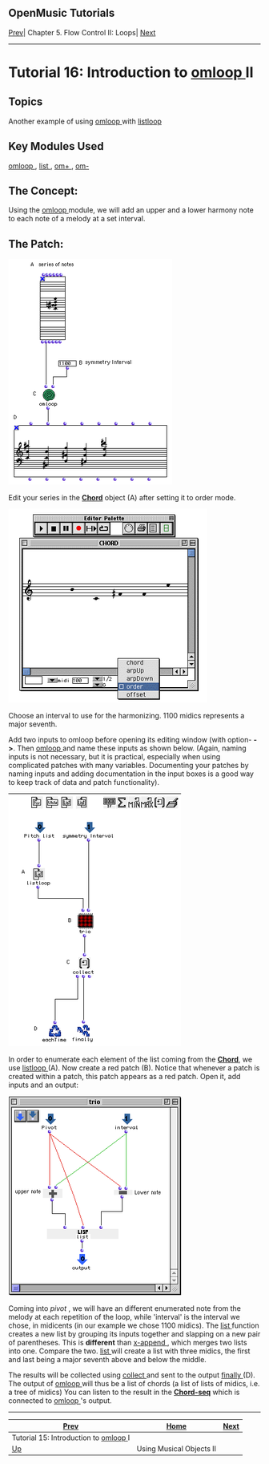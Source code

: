 OpenMusic Tutorials  
---  
[Prev](tut.gen.15)| Chapter 5. Flow Control II: Loops|
[Next](tut.gen.17-18)  
  
* * *

# Tutorial 16: Introduction to [ omloop ](omloop) II

## Topics

Another example of using [ omloop ](omloop) with
[ listloop ](listloop)

## Key Modules Used

[ omloop ](omloop), [ list ](list), [ om+ ](omplus),
[ om- ](omminus)

## The Concept:

Using the [ omloop ](omloop) module, we will add an upper and a lower
harmony note to each note of a melody at a set interval.

## The Patch:

![](figures/tutorials/general/16a.png)

Edit your series in the [**Chord**](chord) object (A) after setting it to
order mode.

![](figures/tutorials/general/16b.png)

Choose an interval to use for the harmonizing. 1100 midics represents a major
seventh.

Add two inputs to omloop before opening its editing window (with option-
**->**. Then [ omloop ](omloop) and name these inputs as shown below.
(Again, naming inputs is not necessary, but it is practical, especially when
using complicated patches with many variables. Documenting your patches by
naming inputs and adding documentation in the input boxes is a good way to
keep track of data and patch functionality).

![](figures/tutorials/general/16c.png)

In order to enumerate each element of the list coming from the
[**Chord**](chord), we use [ listloop ](listloop) (A). Now create a
red patch (B). Notice that whenever a patch is created within a patch, this
patch appears as a red patch. Open it, add inputs and an output:

![](figures/tutorials/general/16d.png)

Coming into  _pivot_  , we will have an different enumerated note from the
melody at each repetition of the loop, while 'interval' is the interval we
chose, in midicents (in our example we chose 1100 midics). The
[ list ](list) function creates a new list by grouping its inputs
together and slapping on a new pair of parentheses. This is **different** than
[ x-append ](x-append), which merges two lists into one. Compare the two.
[ list ](list) will create a list with three midics, the first and last
being a major seventh above and below the middle.

The results will be collected using [ collect ](listing) and sent to the
output [ finally ](finaldo) (D). The output of [ omloop ](omloop)
will thus be a list of chords (a list of lists of midics, i.e. a tree of
midics) You can listen to the result in the [**Chord-seq**](chord-seq)
which is connected to [ omloop ](omloop)'s output.

* * *

[Prev](tut.gen.15)| [Home](index)| [Next](tut.gen.17-18)  
---|---|---  
Tutorial 15: Introduction to [ omloop ](omloop) I|
[Up](tut.gen.15-16)| Using Musical Objects II

